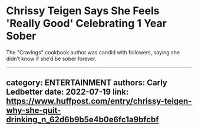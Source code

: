 # Chrissy Teigen Says She Feels 'Really Good' Celebrating 1 Year Sober

The "Cravings" cookbook author was candid with followers, saying she didn’t know if she’d be sober forever.

---
category: ENTERTAINMENT
authors: Carly Ledbetter
date: 2022-07-19
link: https://www.huffpost.com/entry/chrissy-teigen-why-she-quit-drinking_n_62d6b9b5e4b0e6fc1a9bfcbf
---

